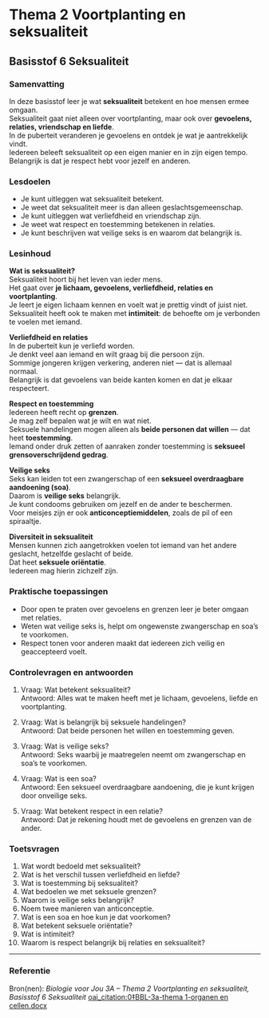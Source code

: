 # Thema 2 Voortplanting en seksualiteit
## Basisstof 6 Seksualiteit

### Samenvatting
In deze basisstof leer je wat **seksualiteit** betekent en hoe mensen ermee omgaan.  
Seksualiteit gaat niet alleen over voortplanting, maar ook over **gevoelens, relaties, vriendschap en liefde**.  
In de puberteit veranderen je gevoelens en ontdek je wat je aantrekkelijk vindt.  
Iedereen beleeft seksualiteit op een eigen manier en in zijn eigen tempo.  
Belangrijk is dat je respect hebt voor jezelf en anderen.

### Lesdoelen
- Je kunt uitleggen wat seksualiteit betekent.  
- Je weet dat seksualiteit meer is dan alleen geslachtsgemeenschap.  
- Je kunt uitleggen wat verliefdheid en vriendschap zijn.  
- Je weet wat respect en toestemming betekenen in relaties.  
- Je kunt beschrijven wat veilige seks is en waarom dat belangrijk is.

### Lesinhoud
**Wat is seksualiteit?**  
Seksualiteit hoort bij het leven van ieder mens.  
Het gaat over **je lichaam, gevoelens, verliefdheid, relaties en voortplanting**.  
Je leert je eigen lichaam kennen en voelt wat je prettig vindt of juist niet.  
Seksualiteit heeft ook te maken met **intimiteit**: de behoefte om je verbonden te voelen met iemand.

**Verliefdheid en relaties**  
In de puberteit kun je verliefd worden.  
Je denkt veel aan iemand en wilt graag bij die persoon zijn.  
Sommige jongeren krijgen verkering, anderen niet — dat is allemaal normaal.  
Belangrijk is dat gevoelens van beide kanten komen en dat je elkaar respecteert.

**Respect en toestemming**  
Iedereen heeft recht op **grenzen**.  
Je mag zelf bepalen wat je wilt en wat niet.  
Seksuele handelingen mogen alleen als **beide personen dat willen** — dat heet **toestemming**.  
Iemand onder druk zetten of aanraken zonder toestemming is **seksueel grensoverschrijdend gedrag**.

**Veilige seks**  
Seks kan leiden tot een zwangerschap of een **seksueel overdraagbare aandoening (soa)**.  
Daarom is **veilige seks** belangrijk.  
Je kunt condooms gebruiken om jezelf en de ander te beschermen.  
Voor meisjes zijn er ook **anticonceptiemiddelen**, zoals de pil of een spiraaltje.

**Diversiteit in seksualiteit**  
Mensen kunnen zich aangetrokken voelen tot iemand van het andere geslacht, hetzelfde geslacht of beide.  
Dat heet **seksuele oriëntatie**.  
Iedereen mag hierin zichzelf zijn.

### Praktische toepassingen
- Door open te praten over gevoelens en grenzen leer je beter omgaan met relaties.  
- Weten wat veilige seks is, helpt om ongewenste zwangerschap en soa’s te voorkomen.  
- Respect tonen voor anderen maakt dat iedereen zich veilig en geaccepteerd voelt.

### Controlevragen en antwoorden <!-- {"fold":true} -->

1. Vraag: Wat betekent seksualiteit?  
   Antwoord: Alles wat te maken heeft met je lichaam, gevoelens, liefde en voortplanting.  

2. Vraag: Wat is belangrijk bij seksuele handelingen?  
   Antwoord: Dat beide personen het willen en toestemming geven.  

3. Vraag: Wat is veilige seks?  
   Antwoord: Seks waarbij je maatregelen neemt om zwangerschap en soa’s te voorkomen.  

4. Vraag: Wat is een soa?  
   Antwoord: Een seksueel overdraagbare aandoening, die je kunt krijgen door onveilige seks.  

5. Vraag: Wat betekent respect in een relatie?  
   Antwoord: Dat je rekening houdt met de gevoelens en grenzen van de ander.

### Toetsvragen

1. Wat wordt bedoeld met seksualiteit?  
2. Wat is het verschil tussen verliefdheid en liefde?  
3. Wat is toestemming bij seksualiteit?  
4. Wat bedoelen we met seksuele grenzen?  
5. Waarom is veilige seks belangrijk?  
6. Noem twee manieren van anticonceptie.  
7. Wat is een soa en hoe kun je dat voorkomen?  
8. Wat betekent seksuele oriëntatie?  
9. Wat is intimiteit?  
10. Waarom is respect belangrijk bij relaties en seksualiteit?

<!--
Antwoorden toetsvragen
1. Gevoelens, gedachten en handelingen die te maken hebben met liefde en voortplanting.
2. Verliefdheid is een tijdelijk gevoel, liefde is dieper en duurt langer.
3. Toestemming betekent dat beide personen vrijwillig akkoord gaan met wat er gebeurt.
4. Grenzen geven aan wat je wel of niet prettig vindt.
5. Om ongewenste zwangerschap en soa’s te voorkomen.
6. De pil, condoom, spiraaltje of prikpil.
7. Een infectie die je kunt krijgen door seks; voorkomen kan met condooms.
8. Of iemand zich aangetrokken voelt tot mannen, vrouwen of allebei.
9. Dichtbijheid of verbondenheid voelen met iemand.
10. Omdat je zo zorgt dat iedereen zich veilig en gewaardeerd voelt.
-->

---

### Referentie
Bron(nen): *Biologie voor Jou 3A – Thema 2 Voortplanting en seksualiteit, Basisstof 6 Seksualiteit*  [oai_citation:0‡BBL-3a-thema 1-organen en cellen.docx](file-service://file-JH7u4Xk7bmyBaukR1dQfZ9)